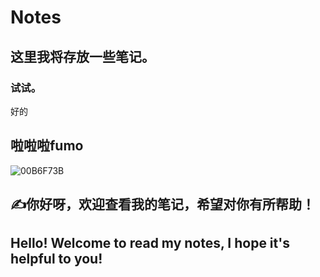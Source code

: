 # Notes
## 这里我将存放一些笔记。
### 试试。
好的

## 啦啦啦fumo
 ![00B6F73B](https://github.com/user-attachments/assets/a96c397e-b43b-414d-9e49-f176af393234)
## ✍你好呀，欢迎查看我的笔记，希望对你有所帮助！
## Hello! Welcome to read my notes, I hope it's helpful to you!
